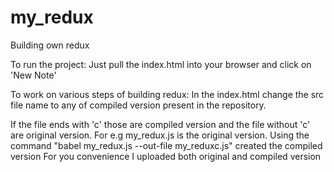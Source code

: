 # my_redux
Building own redux

To run the project:
Just pull the index.html into your browser and click on 'New Note'

To work on various steps of building redux:
In the index.html change the src file name to any of compiled version present in the repository.

If the file ends with 'c' those are compiled version and the file without 'c' are original version.
For e.g my_redux.js is the original version. Using the command "babel my_redux.js --out-file my_reduxc.js" created the compiled version
For you convenience I uploaded both original and compiled version
